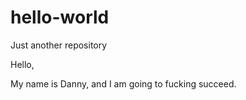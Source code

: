 # hello-world
Just another repository

Hello, 

My name is Danny, and I am going to fucking succeed.
